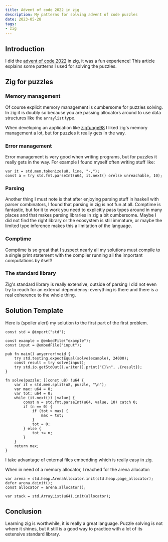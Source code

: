 ```yaml
---
title: Advent of code 2022 in zig
description: My patterns for solving advent of code puzzles
date: 2023-05-28
tags:
- zig
---
```


## Introduction

I did the [advent of code 2022](https://adventofcode.com/2022/) in zig, it was a fun experience! This article explains some patterns I used for solving the puzzles.

## Zig for puzzles

### Memory management

Of course explicit memory management is cumbersome for puzzles solving. In zig it is doubly so because you are passing allocators around to use data structures like the `arraylist` type.

When developing an application like [zigfunge98](https://git.adyxax.org/adyxax/zigfunge98/about/) I liked zig's memory management a lot, but for puzzles it really gets in the way.

### Error management
Error management is very good when writing programs, but for puzzles it really gets in the way. For example I found myself often writing stuff like:
```zig
var it = std.mem.tokenize(u8, line, "-,");
const a = try std.fmt.parseInt(u64, it.next() orelse unreachable, 10);
```

### Parsing

Another thing I must note is that after enjoying parsing stuff in haskell with parser combinators, I found that parsing in zig is not fun at all. Comptime is fantastic, but for it to work you need to explicitly pass types around in many places and that makes parsing libraries in zig a bit cumbersome. Maybe I did not find the right library or the ecosystem is still immature, or maybe the limited type inference makes this a limitation of the language.

### Comptime

Comptime is so great that I suspect nearly all my solutions must compile to a single print statement with the compiler running all the important computations by itself!

### The standard library

Zig's standard library is really extensive, outside of parsing I did not even try to reach for an external dependency: everything is there and there is a real coherence to the whole thing.

## Solution Template

Here is (spoiler alert) my solution to the first part of the first problem.
```zig
const std = @import("std");

const example = @embedFile("example");
const input = @embedFile("input");

pub fn main() anyerror!void {
    try std.testing.expectEqual(solve(example), 24000);
    const result = try solve(input);
    try std.io.getStdOut().writer().print("{}\n", .{result});
}

fn solve(puzzle: []const u8) !u64 {
    var it = std.mem.split(u8, puzzle, "\n");
    var max: u64 = 0;
    var tot: u64 = 0;
    while (it.next()) |value| {
        const n = std.fmt.parseInt(u64, value, 10) catch 0;
        if (n == 0) {
            if (tot > max) {
                max = tot;
            }
            tot = 0;
        } else {
            tot += n;
        }
    }
    return max;
}
```

I take advantage of external files embedding which is really easy in zig.

When in need of a memory allocator, I reached for the arena allocator:
```zig
var arena = std.heap.ArenaAllocator.init(std.heap.page_allocator);
defer arena.deinit();
const allocator = arena.allocator();

var stack = std.ArrayList(u64).init(allocator);
```

## Conclusion

Learning zig is worthwhile, it is really a great language. Puzzle solving is not where it shines, but it still is a good way to practice with a lot of its extensive standard library.

